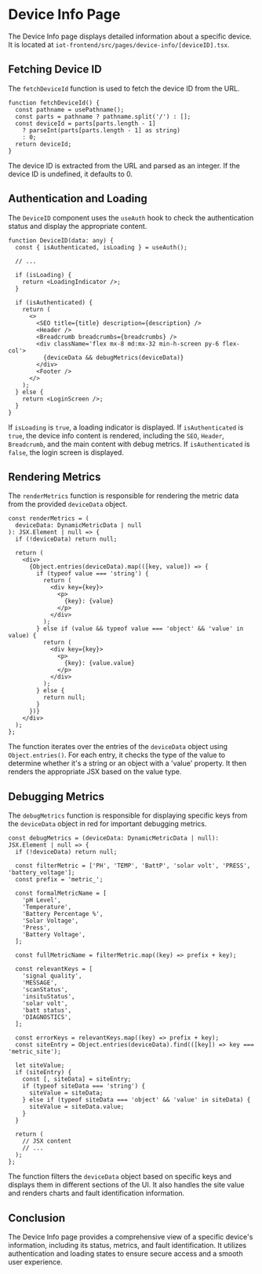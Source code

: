 # Device Info Page

The Device Info page displays detailed information about a specific device. It is located at `iot-frontend/src/pages/device-info/[deviceID].tsx`.

## Fetching Device ID

The `fetchDeviceId` function is used to fetch the device ID from the URL.

```tsx
function fetchDeviceId() {
  const pathname = usePathname();
  const parts = pathname ? pathname.split('/') : [];
  const deviceId = parts[parts.length - 1]
    ? parseInt(parts[parts.length - 1] as string)
    : 0;
  return deviceId;
}
```

The device ID is extracted from the URL and parsed as an integer. If the device ID is undefined, it defaults to 0.

## Authentication and Loading

The `DeviceID` component uses the `useAuth` hook to check the authentication status and display the appropriate content.

```tsx
function DeviceID(data: any) {
  const { isAuthenticated, isLoading } = useAuth();

  // ...

  if (isLoading) {
    return <LoadingIndicator />;
  }

  if (isAuthenticated) {
    return (
      <>
        <SEO title={title} description={description} />
        <Header />
        <Breadcrumb breadcrumbs={breadcrumbs} />
        <div className='flex mx-8 md:mx-32 min-h-screen py-6 flex-col'>
          {deviceData && debugMetrics(deviceData)}
        </div>
        <Footer />
      </>
    );
  } else {
    return <LoginScreen />;
  }
}
```

If `isLoading` is `true`, a loading indicator is displayed. If `isAuthenticated` is `true`, the device info content is rendered, including the `SEO`, `Header`, `Breadcrumb`, and the main content with debug metrics. If `isAuthenticated` is `false`, the login screen is displayed.

## Rendering Metrics

The `renderMetrics` function is responsible for rendering the metric data from the provided `deviceData` object.

```tsx
const renderMetrics = (
  deviceData: DynamicMetricData | null
): JSX.Element | null => {
  if (!deviceData) return null;

  return (
    <div>
      {Object.entries(deviceData).map(([key, value]) => {
        if (typeof value === 'string') {
          return (
            <div key={key}>
              <p>
                {key}: {value}
              </p>
            </div>
          );
        } else if (value && typeof value === 'object' && 'value' in value) {
          return (
            <div key={key}>
              <p>
                {key}: {value.value}
              </p>
            </div>
          );
        } else {
          return null;
        }
      })}
    </div>
  );
};
```

The function iterates over the entries of the `deviceData` object using `Object.entries()`. For each entry, it checks the type of the value to determine whether it's a string or an object with a 'value' property. It then renders the appropriate JSX based on the value type.

## Debugging Metrics

The `debugMetrics` function is responsible for displaying specific keys from the `deviceData` object in red for important debugging metrics.

```tsx
const debugMetrics = (deviceData: DynamicMetricData | null): JSX.Element | null => {
  if (!deviceData) return null;

  const filterMetric = ['PH', 'TEMP', 'BattP', 'solar volt', 'PRESS', 'battery_voltage'];
  const prefix = 'metric_';

  const formalMetricName = [
    'pH Level',
    'Temperature',
    'Battery Percentage %',
    'Solar Voltage',
    'Press',
    'Battery Voltage',
  ];

  const fullMetricName = filterMetric.map((key) => prefix + key);

  const relevantKeys = [
    'signal quality',
    'MESSAGE',
    'scanStatus',
    'insituStatus',
    'solar volt',
    'batt status',
    'DIAGNOSTICS',
  ];

  const errorKeys = relevantKeys.map((key) => prefix + key);
  const siteEntry = Object.entries(deviceData).find(([key]) => key === 'metric_site');

  let siteValue;
  if (siteEntry) {
    const [, siteData] = siteEntry;
    if (typeof siteData === 'string') {
      siteValue = siteData;
    } else if (typeof siteData === 'object' && 'value' in siteData) {
      siteValue = siteData.value;
    }
  }

  return (
    // JSX content
    // ...
  );
};
```

The function filters the `deviceData` object based on specific keys and displays them in different sections of the UI. It also handles the site value and renders charts and fault identification information.

## Conclusion

The Device Info page provides a comprehensive view of a specific device's information, including its status, metrics, and fault identification. It utilizes authentication and loading states to ensure secure access and a smooth user experience.
